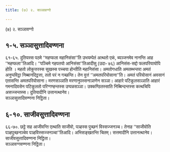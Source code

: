 ```yaml
---
title: (७) २. सञ्ञावग्गो

---
```

(७) २. सञ्ञावग्गो  


## १-५. सञ्ञासुत्तादिवण्णना

६१-६५. दुतियस्स पठमे ‘‘महप्फला महानिसंसा’’ति उभयम्पेतं अत्थतो एकं, ब्यञ्जनमेव नानन्ति आह ‘‘महप्फला’’तिआदि। ‘‘पञ्चिमे गहपतयो आनिसंसा’’तिआदीसु (उदा॰ ७६) आनिसंस-सद्दो फलपरियायोपि होति । महतो लोकुत्तरस्स सुखस्स पच्चया होन्तीति महानिसंसा। अमतोगधाति अमतब्भन्तरा अमतं अनुप्पविट्ठा निब्बानदिट्ठत्ता, ततो परं न गच्छन्ति। तेन वुत्तं ‘‘अमतपरियोसाना’’ति। अमतं परियोसानं अवसानं एतासन्ति अमतपरियोसाना। मरणसञ्ञाति मरणानुपस्सनाञाणेन सञ्ञा। आहारे पटिकूलसञ्ञाति आहारं गमनादिवसेन पटिकूलतो परिग्गण्हन्तस्स उप्पन्नसञ्ञा। उक्कण्ठितस्साति निब्बिन्दन्तस्स कत्थचिपि असज्जन्तस्स। दुतियादीनि उत्तानत्थानेव।  
सञ्ञासुत्तादिवण्णना निट्ठिता।  


## ६-१०. साजीवसुत्तादिवण्णना

६६-७०. छट्ठे सह आजीवन्ति एत्थाति साजीवो, पञ्हस्स पुच्छनं विस्सज्जनञ्च। तेनाह ‘‘साजीवोति पञ्हपुच्छनञ्चेव पञ्हविस्सज्जनञ्चा’’तिआदि। अभिसङ्खतन्ति चितम्। सत्तमादीनि उत्तानत्थानेव।  
साजीवसुत्तादिवण्णना निट्ठिता।  
सञ्ञावग्गवण्णना निट्ठिता।  